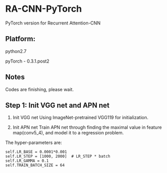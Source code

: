 # RA-CNN-PyTorch
PyTorch version for Recurrent Attention-CNN

## Platform:
python2.7

pyTorch - 0.3.1.post2


## Notes
Codes are finishing, please wait.


## Step 1: Init VGG net and APN net
1) Init VGG net
Using ImageNet-pretrained VGG119 for initialization.

2) Init APN net
Train APN net through finding the maximal value in feature map(conv5_4), and model it to a regression problem.

The hyper-parameters are:
```
self.LR_BASE = 0.0001*0.001
self.LR_STEP = [1000, 2000]  # LR_STEP * batch
self.LR_GAMMA = 0.1
self.TRAIN_BATCH_SIZE = 64
```
